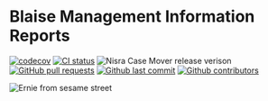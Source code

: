 # Blaise Management Information Reports

[![codecov](https://codecov.io/gh/ONSdigital/blaise-management-information-reports/branch/main/graph/badge.svg)](https://codecov.io/gh/ONSdigital/blaise-management-information-reports)
[![CI status](https://github.com/ONSdigital/blaise-management-information-reports/workflows/Test%20coverage%20report/badge.svg)](https://github.com/ONSdigital/blaise-management-information-reports/workflows/Test%20coverage%20report/badge.svg)
<img src="https://img.shields.io/github/release/ONSdigital/blaise-management-information-reports.svg?style=flat-square" alt="Nisra Case Mover release verison">
[![GitHub pull requests](https://img.shields.io/github/issues-pr-raw/ONSdigital/blaise-management-information-reports.svg)](https://github.com/ONSdigital/blaise-management-information-reports/pulls)
[![Github last commit](https://img.shields.io/github/last-commit/ONSdigital/blaise-management-information-reports.svg)](https://github.com/ONSdigital/blaise-management-information-reports/commits)
[![Github contributors](https://img.shields.io/github/contributors/ONSdigital/blaise-management-information-reports.svg)](https://github.com/ONSdigital/blaise-management-information-reports/graphs/contributors)


![Ernie from sesame street](https://media1.tenor.com/images/f6aa5871607b1c8f9f05b99b53dab74c/tenor.gif)
